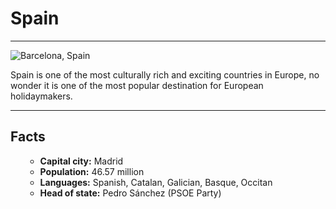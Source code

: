 <h1>Spain</h1>

<hr>

<img src="https://dynaimage.cdn.cnn.com/cnn/q_auto,w_1903,c_fill,g_auto,h_1070,ar_16:9/http%3A%2F%2Fcdn.cnn.com%2Fcnnnext%2Fdam%2Fassets%2F170706113411-spain.jpg" alt="Barcelona, Spain">

<p>
  Spain is one of the most culturally rich and exciting countries in Europe, no wonder it is one of the most popular destination for European holidaymakers.
  </p>
 
<hr>
<h2>Facts</h2>
<p>
  <ul>
    <ul style="font-weight: bold;">
      <li>Capital city:<span style="font-weight: normal;"> Madrid</span></li>
      <li>Population:<span style="font-weight: normal;"> 46.57 million</span></li>
      <li>Languages:<span style="font-weight: normal;"> Spanish, Catalan, Galician, Basque, Occitan</span></li>
      <li>Head of state:<span style="font-weight: normal;"> Pedro Sánchez (PSOE Party)</span></li>
    </ul>
    </p>
